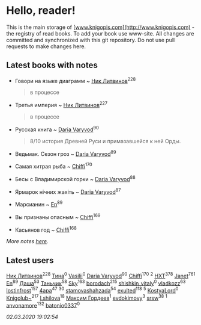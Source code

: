 # Hello, reader!
This is the main storage of [www.knigopis.com](http://www.knigopis.com) - the registry of read books.
To add your book use www-site. All changes are committed and synchronized with this git repository.
Do not use pull requests to make changes here.


## Latest books with notes
* Говори на языке диаграмм ~ [Ник Литвинов](users/241/241974816-vkontakte)<sup>228</sup>
    > в процессе

* Третья империя ~ [Ник Литвинов](users/241/241974816-vkontakte)<sup>227</sup>
    > в процессе

* Русская книга ~ [Daria Varyvod](users/829/829893410524253-facebook)<sup>90</sup>
    > 8/10 история Древней Руси и примазавшейся к ней Орды.

* Ведьмак. Сезон гроз ~ [Daria Varyvod](users/829/829893410524253-facebook)<sup>89</sup>

* Самая хитрая рыба ~ [Chiffi](users/105/105831994080785626680-google)<sup>170</sup>

* Бесы с Владимирской горки ~ [Daria Varyvod](users/829/829893410524253-facebook)<sup>88</sup>

* Ярмарок нічних жахіть ~ [Daria Varyvod](users/829/829893410524253-facebook)<sup>87</sup>

* Марсианин ~ [En](users/333/333646551-vkontakte)<sup>89</sup>

* Вы признаны опасным ~ [Chiffi](users/105/105831994080785626680-google)<sup>169</sup>

* Касьянов год ~ [Chiffi](users/105/105831994080785626680-google)<sup>168</sup>


_More notes [here](latest_books_with_notes.md)._


## Latest users
[Ник Литвинов](users/241/241974816-vkontakte)<sup>228</sup> 
[Тина](users/109/109673258488840317845-google)<sup>0</sup> 
[Vasilii](users/486/486520791539517-facebook)<sup>0</sup> 
[Daria Varyvod](users/829/829893410524253-facebook)<sup>90</sup> 
[Chiffi](users/105/105831994080785626680-google)<sup>170</sup> 
[](users/105/105380613688026864443-google)<sup>2</sup> 
[HXT](users/100/100002563462782-facebook)<sup>378</sup> 
[Janet](users/108/108113656204404967440-google)<sup>761</sup> 
[En](users/333/333646551-vkontakte)<sup>89</sup> 
[Даша](users/334/334696193054530347-mailru)<sup>53</sup> 
[Таньчик](users/209/2096581563762610-facebook)<sup>58</sup> 
[Sky](users/118/118049897850017649660-google)<sup>163</sup> 
[borodach](users/157/15706320-vkontakte)<sup>215</sup> 
[shishkin_vitaly](users/139/139727305-vkontakte)<sup>0</sup> 
[vladkozz](users/572/57239276-vkontakte)<sup>63</sup> 
[lostinfrost](users/217/217891524-vkontakte)<sup>157</sup> 
[4apa](users/117/117392596378069249667-google)<sup>47</sup> 
[](users/270/270444099499-odnoklassniki)<sup>30</sup> 
[stamovashahzada](users/310/310646815-vkontakte)<sup>54</sup> 
[exulted](users/100/100599204551896265722-google)<sup>118</sup> 
[](users/153/1537586159620888-facebook)<sup>5</sup> 
[KostyaLord](users/681/681078792716921-facebook)<sup>0</sup> 
[Knigolub~](users/111/111878597279669641685-google)<sup>217</sup> 
[l.shilova](users/101/10123344-vkontakte)<sup>18</sup> 
[Максим Гордеев](users/470/4705914-vkontakte)<sup>1</sup> 
[evdokimovy](users/893/8933046-vkontakte)<sup>3</sup> 
[srsw](users/200/20087139-yandex)<sup>38</sup> 
[](users/842/8423922445190342448-mailru)<sup>1</sup> 
[anvonamore](users/595/5957175-vkontakte)<sup>132</sup> 
[batonio0337](users/112/112082930542376179829-google)<sup>0</sup> 


_02.03.2020 19:02:54_
